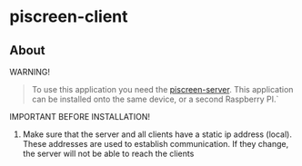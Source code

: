 # piscreen-client

## About
WARNING!
> To use this application you need the [piscreen-server](https://github.com/Underlyingglitch/piscreen-server). This application can be installed onto the same device, or a second Raspberry PI.`

IMPORTANT BEFORE INSTALLATION!
1. Make sure that the server and all clients have a static ip address (local). These addresses are used to establish communication. If they change, the server will not be able to reach the clients

